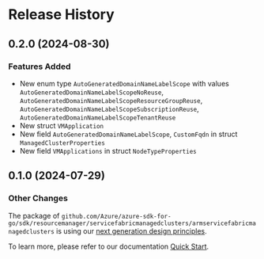 # Release History

## 0.2.0 (2024-08-30)
### Features Added

- New enum type `AutoGeneratedDomainNameLabelScope` with values `AutoGeneratedDomainNameLabelScopeNoReuse`, `AutoGeneratedDomainNameLabelScopeResourceGroupReuse`, `AutoGeneratedDomainNameLabelScopeSubscriptionReuse`, `AutoGeneratedDomainNameLabelScopeTenantReuse`
- New struct `VMApplication`
- New field `AutoGeneratedDomainNameLabelScope`, `CustomFqdn` in struct `ManagedClusterProperties`
- New field `VMApplications` in struct `NodeTypeProperties`


## 0.1.0 (2024-07-29)
### Other Changes

The package of `github.com/Azure/azure-sdk-for-go/sdk/resourcemanager/servicefabricmanagedclusters/armservicefabricmanagedclusters` is using our [next generation design principles](https://azure.github.io/azure-sdk/general_introduction.html).

To learn more, please refer to our documentation [Quick Start](https://aka.ms/azsdk/go/mgmt).